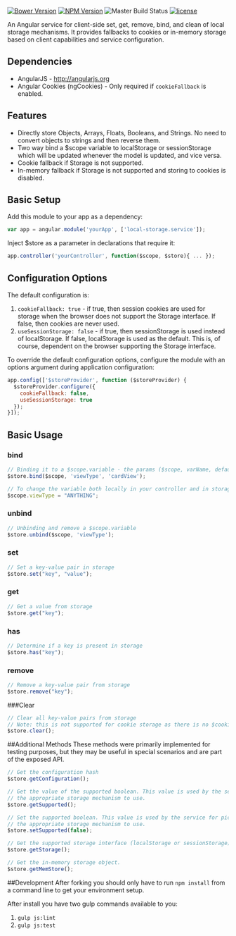 [![Bower Version](https://img.shields.io/bower/v/ng-local-storage-service.svg)](https://github.com/justinsa/angular-local-storage-service)
[![NPM Version](https://img.shields.io/npm/v/ng-local-storage-service.svg)](https://www.npmjs.com/package/ng-local-storage-service)
![Master Build Status](https://codeship.com/projects/eedc85e0-33d1-0133-56cd-7a6ac2bad7d6/status?branch=master)
[![license](https://img.shields.io/badge/license-MIT-brightgreen.svg?style=flat)](https://github.com/justinsa/angular-local-storage-service/blob/master/LICENSE)

An Angular service for client-side set, get, remove, bind, and clean of local storage mechanisms. It provides fallbacks to cookies or in-memory storage based on client capabilities and service configuration.

## Dependencies

* AngularJS - http://angularjs.org
* Angular Cookies (ngCookies) - Only required if ```cookieFallback``` is enabled.

## Features

* Directly store Objects, Arrays, Floats, Booleans, and Strings. No need to convert objects to strings and then reverse them.
* Two way bind a $scope variable to localStorage or sessionStorage which will be updated whenever the model is updated, and vice versa.
* Cookie fallback if Storage is not supported.
* In-memory fallback if Storage is not supported and storing to cookies is disabled.

## Basic Setup

Add this module to your app as a dependency:
```JAVASCRIPT
var app = angular.module('yourApp', ['local-storage.service']);
```

Inject $store as a parameter in declarations that require it:
```JAVASCRIPT
app.controller('yourController', function($scope, $store){ ... });
```

## Configuration Options

The default configuration is:

1. ```cookieFallback: true``` - if true, then session cookies are used for storage when the browser does not support the Storage interface. If false, then cookies are never used.
2. ```useSessionStorage: false``` - if true, then sessionStorage is used instead of localStorage. If false, localStorage is used as the default. This is, of course, dependent on the browser supporting the Storage interface.

To override the default configuration options, configure the module with an options argument during application configuration:
```JAVASCRIPT
app.config(['$storeProvider', function ($storeProvider) {
  $storeProvider.configure({
    cookieFallback: false,
    useSessionStorage: true
  });
}]);
```

## Basic Usage

### bind
```JAVASCRIPT
// Binding it to a $scope.variable - the params ($scope, varName, defaultValue(optional))
$store.bind($scope, 'viewType', 'cardView');

// To change the variable both locally in your controller and in storage
$scope.viewType = "ANYTHING";
```

### unbind
```JAVASCRIPT
// Unbinding and remove a $scope.variable
$store.unbind($scope, 'viewType');
```

### set
```JAVASCRIPT
// Set a key-value pair in storage
$store.set("key", "value");
```

### get
```JAVASCRIPT
// Get a value from storage
$store.get("key");
```

### has
```JAVASCRIPT
// Determine if a key is present in storage
$store.has("key");
```

### remove
```JAVASCRIPT
// Remove a key-value pair from storage
$store.remove("key");
```

###Clear
```JAVASCRIPT
// Clear all key-value pairs from storage
// Note: this is not supported for cookie storage as there is no $cookie service support for such an action.
$store.clear();
```

##Additional Methods
These methods were primarily implemented for testing purposes, but they may be useful in special scenarios and are part of the exposed API.

```JAVASCRIPT
// Get the configuration hash
$store.getConfiguration();
```

```JAVASCRIPT
// Get the value of the supported boolean. This value is used by the service for picking
// the appropriate storage mechanism to use.
$store.getSupported();
```

```JAVASCRIPT
// Set the supported boolean. This value is used by the service for picking
// the appropriate storage mechanism to use.
$store.setSupported(false);
```

```JAVASCRIPT
// Get the supported storage interface (localStorage or sessionStorage). This variable will be undefined if the Storage interface is not supported.
$store.getStorage();
```

```JAVASCRIPT
// Get the in-memory storage object.
$store.getMemStore();
```

##Development
After forking you should only have to run ```npm install``` from a command line to get your environment setup.

After install you have two gulp commands available to you:

1. ```gulp js:lint```
2. ```gulp js:test```
